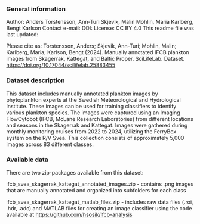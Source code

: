 ### General information

Author: Anders Torstensson, Ann-Turi Skjevik, Malin Mohlin, Maria Karlberg, Bengt Karlson
Contact e-mail: 
DOI: 
License: CC BY 4.0
This readme file was last updated: 

Please cite as: Torstensson, Anders; Skjevik, Ann-Turi; Mohlin, Malin; Karlberg, Maria; Karlson, Bengt (2024). Manually annotated IFCB plankton images from Skagerrak, Kattegat, and Baltic Proper. SciLifeLab. Dataset. https://doi.org/10.17044/scilifelab.25883455

### Dataset description

This dataset includes manually annotated plankton images by phytoplankton experts at the Swedish Meteorological and Hydrological Institute. These images can be used for training classifiers to identify various plankton species. The images were captured using an Imaging FlowCytobot (IFCB, McLane Research Laboratories) from different locations and seasons in the Skagerrak and Kattegat. Images were gathered during monthly monitoring cruises from 2022 to 2024, utilizing the FerryBox system on the R/V Svea. This collection consists of approximately 5,000 images across 83 different classes.

### Available data

There are two zip-packages available from this dataset:

ifcb_svea_skagerrak_kattegat_annotated_images.zip - contains .png images that are manually annotated and organized into subfolders for each class

ifcb_svea_skagerrak_kattegat_matlab_files.zip - includes raw data files (.roi, .hdr, .adc) and MATLAB files for creating an image classifier using the code available at https://github.com/hsosik/ifcb-analysis